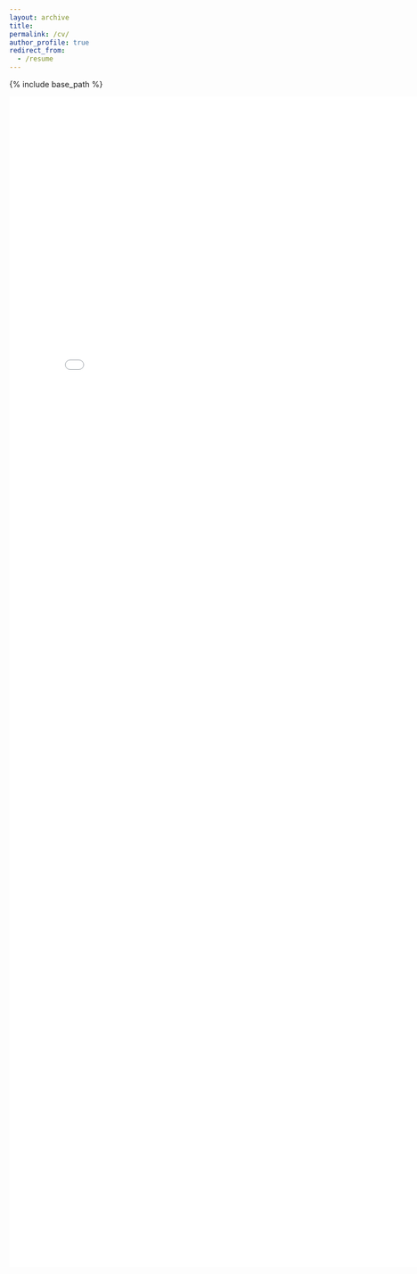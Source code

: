 ```yaml
---
layout: archive
title: 
permalink: /cv/
author_profile: true
redirect_from:
  - /resume
---
```


{% include base_path %}

<embed src="../images/CV_Julien_Last.pdf" width="800px" height="2100px" /> 
